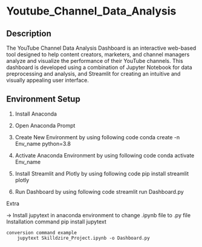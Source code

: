 # Youtube_Channel_Data_Analysis
## Description

The YouTube Channel Data Analysis Dashboard is an interactive web-based tool designed to help content creators, marketers, and channel managers analyze and visualize the performance of their YouTube channels. This dashboard is developed using a combination of Jupyter Notebook for data preprocessing and analysis, and Streamlit for creating an intuitive and visually appealing user interface.

## Environment Setup
1. Install Anaconda
2. Open Anaconda Prompt
3. Create New Environment by using following code
	conda create -n Env_name python=3.8

4. Activate Anaconda Environment by using following code
	conda activate Env_name

5. Install Streamlit and Plotly by using following code
	pip install streamlit plotly

6. Run Dashboard by using following code
	streamlit run Dashboard.py

Extra 

-> Install jupytext in anaconda environment to change .ipynb file to .py file
	Installation command
		pip install jupytext

	conversion command example
		jupytext Skilldzire_Project.ipynb -o Dashboard.py
	
